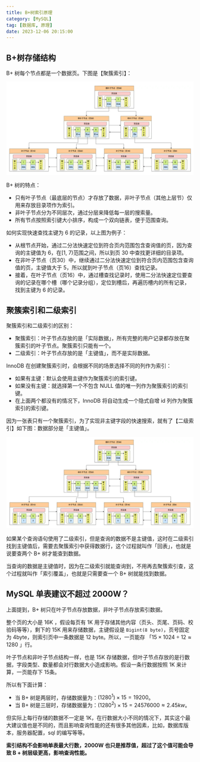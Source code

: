 ```yaml
---
title: B+树索引原理
category: [MySQL]
tag: [数据库, 原理]
date: 2023-12-06 20:15:00
---
```


## B+树存储结构

B+ 树每个节点都是一个数据页。下图是【聚簇索引】：

![image-20231211195530331](./assets/image-20231211195530331.png)

 B+ 树的特点：

- 只有叶子节点（最底层的节点）才存放了数据，非叶子节点（其他上层节）仅用来存放目录项作为索引。
- 非叶子节点分为不同层次，通过分层来降低每一层的搜索量。
- 所有节点按照索引键大小排序，构成一个双向链表，便于范围查询。

如何实现快速查找主键为 6 的记录，以上图为例子：

- 从根节点开始，通过二分法快速定位到符合页内范围包含查询值的页，因为查询的主键值为 6，在[1, 7)范围之间，所以到页 30 中查找更详细的目录项。
- 在非叶子节点（页30）中，继续通过二分法快速定位到符合页内范围包含查询值的页，主键值大于 5，所以就到叶子节点（页16）查找记录。
- 接着，在叶子节点（页16）中，通过槽查找记录时，使用二分法快速定位要查询的记录在哪个槽（哪个记录分组），定位到槽后，再遍历槽内的所有记录，找到主键为 6 的记录。

## 聚簇索引和二级索引

聚簇索引和二级索引的区别：

- 聚簇索引：叶子节点存放的是「实际数据」，所有完整的用户记录都存放在聚簇索引的叶子节点。聚簇索引只能有一个。
- 二级索引：叶子节点存放的是「主键值」，而不是实际数据。

InnoDB 在创建聚簇索引时，会根据不同的场景选择不同的列作为索引：

- 如果有主键：默认会使用主键作为聚簇索引的索引键。
- 如果没有主键：就选择第一个不包含 NULL 值的唯一列作为聚簇索引的索引键。
- 在上面两个都没有的情况下，InnoDB 将自动生成一个隐式自增 id 列作为聚簇索引的索引键。

因为一张表只有一个聚簇索引，为了实现非主键字段的快速搜索，就有了【二级索引】如下图：数据部分是「主键值」。

![image-20231211200927769](./assets/image-20231211200927769.png)

如果某个查询语句使用了二级索引，但是查询的数据不是主键值，这时在二级索引找到主键值后，需要去聚簇索引中获得数据行，这个过程就叫作「回表」，也就是说要查两个 B+ 树才能查到数据。

当查询的数据是主键值时，因为在二级索引就能查询到，不用再去聚簇索引查，这个过程就叫作「索引覆盖」，也就是只需要查一个 B+ 树就能找到数据。

## MySQL 单表建议不超过 2000W？

上面提到，B+ 树只在叶子节点存放数据，非叶子节点存放索引数据。

整个页的大小是 16K ，假设每页有 1K 用于存储其他内容（页头、页尾、页码、校验码等等），剩下的 15K 用来存储数据，主键假设是 `Bigint(8 byte)`，页号固定为 4byte，则索引页中一条数据是 12 byte。所以，一页能存 「$15 \times 1024 \div 12 \approx 1280$ 」行。

叶子节点和非叶子节点结构一样，也是 15K 存储数据，但叶子节点存放的是行数据，字段类型、数量都会对行数据大小造成影响。假设一条行数据按照 1K 来计算，一页能存下 15条。

所以有下面计算：

- 当 B+ 树是两层时，存储数据量为：$(1280^1) \times 15 = 19200$。
- 当 B+ 树是三层时，存储数据量为：$(1280^2)\times15=24576000\approx2.45kw$。

但实际上每行存储的数据不一定是 1K，在行数据大小不同的情况下，其实这个最大建议值也是不同的，而且影响查询性能的还有很多其他因素，比如，数据库版本，服务器配置，sql 的编写等等。

**索引结构不会影响单表最大行数，2000W 也只是推荐值，超过了这个值可能会导致 B + 树层级更高，影响查询性能。**

